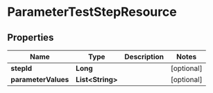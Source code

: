 
# ParameterTestStepResource

## Properties
Name | Type | Description | Notes
------------ | ------------- | ------------- | -------------
**stepId** | **Long** |  |  [optional]
**parameterValues** | **List&lt;String&gt;** |  |  [optional]



